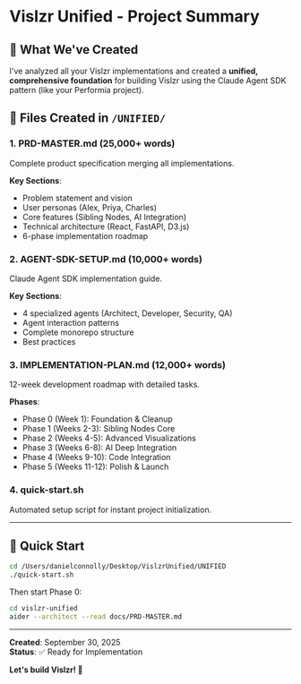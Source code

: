 # Vislzr Unified - Project Summary

## 🎯 What We've Created

I've analyzed all your Vislzr implementations and created a **unified, comprehensive foundation** for building Vislzr using the Claude Agent SDK pattern (like your Performia project).

## 📁 Files Created in `/UNIFIED/`

### 1. **PRD-MASTER.md** (25,000+ words)
Complete product specification merging all implementations.

**Key Sections**:
- Problem statement and vision  
- User personas (Alex, Priya, Charles)
- Core features (Sibling Nodes, AI Integration)
- Technical architecture (React, FastAPI, D3.js)
- 6-phase implementation roadmap

### 2. **AGENT-SDK-SETUP.md** (10,000+ words)
Claude Agent SDK implementation guide.

**Key Sections**:
- 4 specialized agents (Architect, Developer, Security, QA)
- Agent interaction patterns
- Complete monorepo structure
- Best practices

### 3. **IMPLEMENTATION-PLAN.md** (12,000+ words)
12-week development roadmap with detailed tasks.

**Phases**:
- Phase 0 (Week 1): Foundation & Cleanup
- Phase 1 (Weeks 2-3): Sibling Nodes Core  
- Phase 2 (Weeks 4-5): Advanced Visualizations
- Phase 3 (Weeks 6-8): AI Deep Integration
- Phase 4 (Weeks 9-10): Code Integration
- Phase 5 (Weeks 11-12): Polish & Launch

### 4. **quick-start.sh**
Automated setup script for instant project initialization.

---

## 🚀 Quick Start

```bash
cd /Users/danielconnolly/Desktop/VislzrUnified/UNIFIED
./quick-start.sh
```

Then start Phase 0:
```bash
cd vislzr-unified
aider --architect --read docs/PRD-MASTER.md
```

---

**Created**: September 30, 2025  
**Status**: ✅ Ready for Implementation

**Let's build Vislzr! 🎉**
